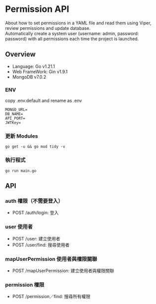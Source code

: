 # Permission API
About how to set permissions in a YAML file and read them using Viper, review permissions and update database.  
Automatically create a system user (username: admin, password: password) with all permissions each time the project is launched.

## Overview

- Language: Go v1.21.1
- Web FrameWork: Gin v1.9.1
- MongoDB v7.0.2

### ENV
copy .env.default and rename as .env
```
MONGO_URL=
DB_NAME=
API_PORT=
JWTKey=
```

### 更新 Modules
```
go get -u && go mod tidy -v
```


### 執行程式
```
go run main.go
```

## API

### auth 權限（不需要登入）
- POST /auth/login: 登入

### user 使用者
- POST /user: 建立使用者
- POST /user/find: 搜尋使用者

### mapUserPermission 使用者與權限關聯
- POST /mapUserPermission: 建立使用者與權限關聯

### permission 權限
- POST /permission／find: 搜尋所有權限